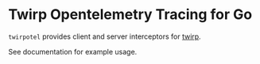 # Twirp Opentelemetry Tracing for Go

`twirpotel` provides client and server interceptors for [twirp](https://github.com/twitchtv/twirp).

See documentation for example usage.